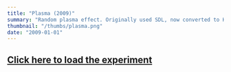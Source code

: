 ```yaml
---
title: "Plasma (2009)"
summary: "Random plasma effect. Originally used SDL, now converted to HTML5/Canvas. Added extra formulas and palettes."
thumbnail: "/thumbs/plasma.png"
date: "2009-01-01"
---
```


## [Click here to load the experiment](/inc/plasma)